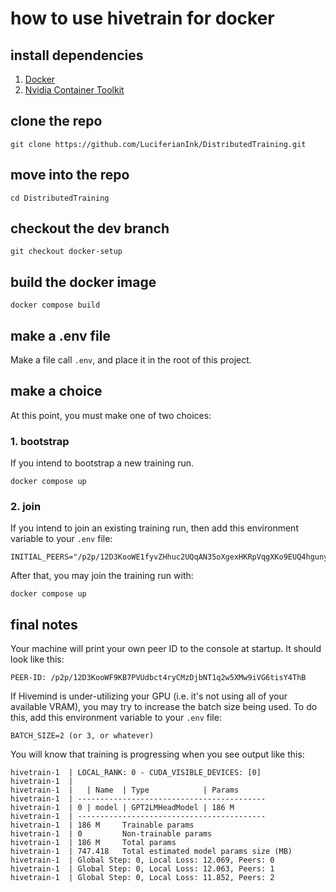 # how to use hivetrain for docker

## install dependencies

1. [Docker](https://docs.docker.com/engine/install/)
2. [Nvidia Container Toolkit](https://docs.nvidia.com/datacenter/cloud-native/container-toolkit/latest/install-guide.html)

## clone the repo
```
git clone https://github.com/LuciferianInk/DistributedTraining.git
```

## move into the repo
```
cd DistributedTraining
```

## checkout the dev branch
```
git checkout docker-setup
```

## build the docker image
```
docker compose build
```

## make a .env file
Make a file call `.env`, and place it in the root of this project.

## make a choice
At this point, you must make one of two choices:

### 1. bootstrap
If you intend to bootstrap a new training run.
```
docker compose up
```

### 2. join
If you intend to join an existing training run, then add this environment variable to your `.env` file:
```
INITIAL_PEERS="/p2p/12D3KooWE1fyvZHhuc2UQqAN35oXgexHKRpVqgXKo9EUQ4hguny9"
```
After that, you may join the training run with:
```
docker compose up
```

## final notes

Your machine will print your own peer ID to the console at startup. It should look like this:
```
PEER-ID: /p2p/12D3KooWF9KB7PVUdbct4ryCMzDjbNT1q2w5XMw9iVG6tisY4ThB
```
If Hivemind is under-utilizing your GPU (i.e. it's not using all of your available VRAM), you may try to increase the batch size being used. To do this, add this environment variable to your `.env` file:
```
BATCH_SIZE=2 (or 3, or whatever)
```
You will know that training is progressing when you see output like this:
```
hivetrain-1  | LOCAL_RANK: 0 - CUDA_VISIBLE_DEVICES: [0]
hivetrain-1  | 
hivetrain-1  |   | Name  | Type            | Params
hivetrain-1  | ------------------------------------------
hivetrain-1  | 0 | model | GPT2LMHeadModel | 186 M 
hivetrain-1  | ------------------------------------------
hivetrain-1  | 186 M     Trainable params
hivetrain-1  | 0         Non-trainable params
hivetrain-1  | 186 M     Total params
hivetrain-1  | 747.418   Total estimated model params size (MB)
hivetrain-1  | Global Step: 0, Local Loss: 12.069, Peers: 0
hivetrain-1  | Global Step: 0, Local Loss: 12.063, Peers: 1
hivetrain-1  | Global Step: 0, Local Loss: 11.852, Peers: 2
```